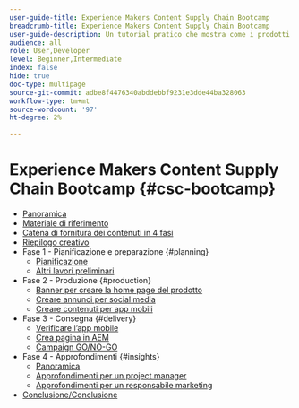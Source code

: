 ```yaml
---
user-guide-title: Experience Makers Content Supply Chain Bootcamp
breadcrumb-title: Experience Makers Content Supply Chain Bootcamp
user-guide-description: Un tutorial pratico che mostra come i prodotti Adobe possono aiutarti a ottimizzare la catena di fornitura dei contenuti.
audience: all
role: User,Developer
level: Beginner,Intermediate
index: false
hide: true
doc-type: multipage
source-git-commit: adbe8f4476340abddebbf9231e3dde44ba328063
workflow-type: tm+mt
source-wordcount: '97'
ht-degree: 2%

---
```



# Experience Makers Content Supply Chain Bootcamp {#csc-bootcamp}

+ [Panoramica](/help/csc-bootcamp/overview.md)
+ [Materiale di riferimento](/help/csc-bootcamp/reference-material.md)
+ [Catena di fornitura dei contenuti in 4 fasi](/help/csc-bootcamp/csc-in-4-phases.md)
+ [Riepilogo creativo](/help/csc-bootcamp/creative-brief.md)
+ Fase 1 - Pianificazione e preparazione {#planning}
   + [Pianificazione](/help/csc-bootcamp/phases/planning/planning.md)
   + [Altri lavori preliminari](/help/csc-bootcamp/phases/planning/prework.md)
+ Fase 2 - Produzione {#production}
   + [Banner per creare la home page del prodotto](/help/csc-bootcamp/phases/production/banner.md)
   + [Creare annunci per social media](/help/csc-bootcamp/phases/production/social.md)
   + [Creare contenuti per app mobili](/help/csc-bootcamp/phases/production/app.md)
+ Fase 3 - Consegna {#delivery}
   + [Verificare l’app mobile](/help/csc-bootcamp/phases/delivery/app.md)
   + [Crea pagina in AEM](/help/csc-bootcamp/phases/delivery/page-in-aem.md)
   + [Campaign GO/NO-GO](/help/csc-bootcamp/phases/delivery/go-nogo.md)
+ Fase 4 - Approfondimenti {#insights}
   + [Panoramica](/help/csc-bootcamp/phases/insights/overview.md)
   + [Approfondimenti per un project manager](/help/csc-bootcamp/phases/insights/project-manager.md)
   + [Approfondimenti per un responsabile marketing](/help/csc-bootcamp/phases/insights/marketing-manager.md)
+ [Conclusione/Conclusione](/help/csc-bootcamp/conclusion.md)
